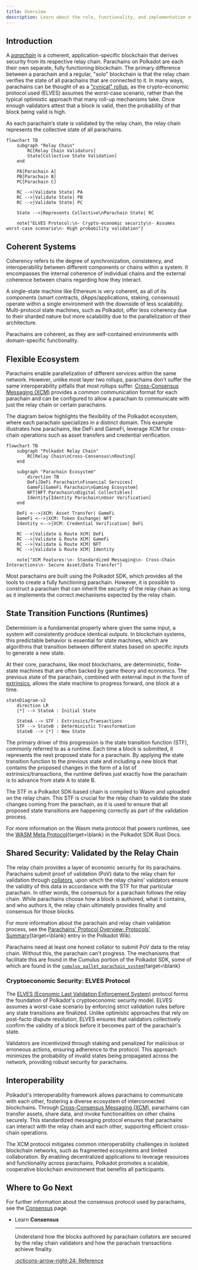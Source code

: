 ```yaml
---
title: Overview
description: Learn about the role, functionality, and implementation of parachains as a developer in the wider Polkadot architecture.
---
```


## Introduction 

A [_parachain_](/polkadot-protocol/glossary#parachain) is a coherent, application-specific blockchain that derives security from its respective relay chain. Parachains on Polkadot are each their own separate, fully functioning blockchain. The primary difference between a parachain and a regular, "solo" blockchain is that the relay chain verifies the state of all parachains that are connected to it.  In many ways, parachains can be thought of as a ["cynical" rollup](#cryptoeconomic-security-elves-protocol), as the crypto-economic protocol used (ELVES) assumes the worst-case scenario, rather than the typical optimistic approach that many roll-up mechanisms take. Once enough validators attest that a block is valid, then the probability of that block being valid is high.

As each parachain’s state is validated by the relay chain, the relay chain represents the collective state of all parachains.

```mermaid
flowchart TB
    subgraph "Relay Chain"
        RC[Relay Chain Validators]
        State[Collective State Validation]
    end

    PA[Parachain A]
    PB[Parachain B]
    PC[Parachain C]

    RC -->|Validate State| PA
    RC -->|Validate State| PB
    RC -->|Validate State| PC

    State -->|Represents Collective\nParachain State| RC

    note["ELVES Protocol:\n- Crypto-economic security\n- Assumes worst-case scenario\n- High probability validation"]
```

## Coherent Systems
    
Coherency refers to the degree of synchronization, consistency, and interoperability between different components or chains within a system. It encompasses the internal coherence of individual chains and the external coherence between chains regarding how they interact.
    
A single-state machine like Ethereum is very coherent, as all of its components (smart contracts, dApps/applications, staking, consensus) operate within a single environment with the downside of less scalability. Multi-protocol state machines, such as Polkadot, offer less coherency due to their sharded nature but more scalability due to the parallelization of their architecture.

Parachains are coherent, as they are self-contained environments with domain-specific functionality.

## Flexible Ecosystem

Parachains enable parallelization of different services within the same network. However, unlike most layer two rollups, parachains don't suffer the same interoperability pitfalls that most rollups suffer. [Cross-Consensus Messaging (XCM)](/develop/interoperability/intro-to-xcm/) provides a common communication format for each parachain and can be configured to allow a parachain to communicate with just the relay chain or certain parachains. 

The diagram below highlights the flexibility of the Polkadot ecosystem, where each parachain specializes in a distinct domain. This example illustrates how parachains, like DeFi and GameFi, leverage XCM for cross-chain operations such as asset transfers and credential verification.

```mermaid
flowchart TB
    subgraph "Polkadot Relay Chain"
        RC[Relay Chain\nCross-Consensus\nRouting]
    end

    subgraph "Parachain Ecosystem"
        direction TB
        DeFi[DeFi Parachain\nFinancial Services]
        GameFi[GameFi Parachain\nGaming Ecosystem]
        NFT[NFT Parachain\nDigital Collectibles]
        Identity[Identity Parachain\nUser Verification]
    end

    DeFi <-->|XCM: Asset Transfer| GameFi
    GameFi <-->|XCM: Token Exchange| NFT
    Identity <-->|XCM: Credential Verification| DeFi

    RC -->|Validate & Route XCM| DeFi
    RC -->|Validate & Route XCM| GameFi
    RC -->|Validate & Route XCM| NFT
    RC -->|Validate & Route XCM| Identity

    note["XCM Features:\n- Standardized Messaging\n- Cross-Chain Interactions\n- Secure Asset/Data Transfer"]
```

Most parachains are built using the Polkadot SDK, which provides all the tools to create a fully functioning parachain. However, it is possible to construct a parachain that can inherit the security of the relay chain as long as it implements the correct mechanisms expected by the relay chain.

## State Transition Functions (Runtimes)

Determinism is a fundamental property where given the same input, a system will consistently produce identical outputs. In blockchain systems, this predictable behavior is essential for state machines, which are algorithms that transition between different states based on specific inputs to generate a new state.

At their core, parachains, like most blockchains, are deterministic, finite-state machines that are often backed by game theory and economics. The previous state of the parachain, combined with external input in the form of [extrinsics](/polkadot-protocol/glossary#extrinsic), allows the state machine to progress forward, one block at a time.

```mermaid
stateDiagram-v2
    direction LR
    [*] --> StateA : Initial State
    
    StateA --> STF : Extrinsics/Transactions
    STF --> StateB : Deterministic Transformation
    StateB --> [*] : New State
```

The primary driver of this progression is the state transition function (STF), commonly referred to as a runtime. Each time a block is submitted, it represents the next proposed state for a parachain. By applying the state transition function to the previous state and including a new block that contains the proposed changes in the form of a list of extrinsics/transactions, the runtime defines just exactly how the parachain is to advance from state A to state B.

The STF in a Polkadot SDK-based chain is compiled to Wasm and uploaded on the relay chain. This STF is crucial for the relay chain to validate the state changes coming from the parachain, as it is used to ensure that all proposed state transitions are happening correctly as part of the validation process.

For more information on the Wasm meta protocol that powers runtimes, see the [WASM Meta Protocol](https://paritytech.github.io/polkadot-sdk/master/polkadot_sdk_docs/reference_docs/wasm_meta_protocol/index.html){target=\blank} in the Polkadot SDK Rust Docs.

## Shared Security: Validated by the Relay Chain

The relay chain provides a layer of economic security for its parachains. Parachains submit proof of validation (PoV) data to the relay chain for validation through [collators](/polkadot-protocol/glossary/#collator), upon which the relay chains' validators ensure the validity of this data in accordance with the STF for that particular parachain. In other words, the consensus for a parachain follows the relay chain. While parachains choose how a block is authored, what it contains, and who authors it, the relay chain ultimately provides finality and consensus for those blocks.

For more information about the parachain and relay chain validation process, see the [Parachains' Protocol Overview: Protocols' Summary](https://wiki.polkadot.network/learn/learn-parachains-protocol/#protocols-summary){target=\blank} entry in the Polkadot Wiki.

Parachains need at least one honest collator to submit PoV data to the relay chain. Without this, the parachain can't progress. The mechanisms that facilitate this are found in the Cumulus portion of the Polkadot SDK, some of which are found in the [`cumulus_pallet_parachain_system`](https://paritytech.github.io/polkadot-sdk/master/cumulus_pallet_parachain_system/index.html){target=\blank}

### Cryptoeconomic Security: ELVES Protocol

The [ELVES (Economic Last Validation Enforcement System)](https://eprint.iacr.org/2024/961) protocol forms the foundation of Polkadot's cryptoeconomic security model. ELVES assumes a worst-case scenario by enforcing strict validation rules before any state transitions are finalized. Unlike optimistic approaches that rely on post-facto dispute resolution, ELVES ensures that validators collectively confirm the validity of a block before it becomes part of the parachain's state.

Validators are incentivized through staking and penalized for malicious or erroneous actions, ensuring adherence to the protocol. This approach minimizes the probability of invalid states being propagated across the network, providing robust security for parachains.

## Interoperability

Polkadot's interoperability framework allows parachains to communicate with each other, fostering a diverse ecosystem of interconnected blockchains. Through [Cross-Consensus Messaging (XCM)](/develop/interoperability/intro-to-xcm/), parachains can transfer assets, share data, and invoke functionalities on other chains securely. This standardized messaging protocol ensures that parachains can interact with the relay chain and each other, supporting efficient cross-chain operations.

The XCM protocol mitigates common interoperability challenges in isolated blockchain networks, such as fragmented ecosystems and limited collaboration. By enabling decentralized applications to leverage resources and functionality across parachains, Polkadot promotes a scalable, cooperative blockchain environment that benefits all participants.

## Where to Go Next

For further information about the consensus protocol used by parachains, see the [Consensus](/polkadot-protocol/architecture/parachains/consensus/) page.

<div class="grid cards" markdown>

-   <span class="badge learn">Learn</span> __Consensus__

    ---

    Understand how the blocks authored by parachain collators are secured by the relay chain validators and how the parachain transactions achieve finality.

    [:octicons-arrow-right-24: Reference](/polkadot-protocol/architecture/parachains/consensus/)

</div>